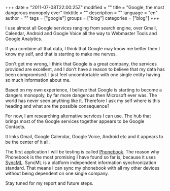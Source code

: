 +++
date = "2011-07-08T22:00:25Z"
modified = ""
title = "Google, the most dangerous monopoly ever"
linktitle = ""
description = ""
language = "en"
author = ""
tags = ["google"]
groups = ["blog"]
categories = ["blog"]
+++


I use almost all Google services ranging from search engine, over Gmail, Calendar, Android and Google Voice all the way to Webmaster Tools and Google Analytics.

If you combine all that data, I think that Google may know me better then I know my self, and that is starting to make me nerves.

Don't get me wrong, I think that Google is a great company, the services provided are excellent, and I don't have a reason to believe that my data has been compromised. I just feel uncomfortable with one single entity having so much information about me.

Based on my own experience, I believe that Google is starting to become a dangers monopoly, by far more dangerous then Microsoft ever was. The world has never seen anything like it. Therefore I ask my self where is this heading and what are the possible consequence?

For now, I am researching alternative services I can use. The hub that brings most of the Google services together appears to be Google Contacts.

It links Gmail, Google Calendar, Google Voice, Android etc and it appears to be the center of it all.

The first application I will be testing is called [Phonebook](http://www.voxmobili.com/products/phonebook20/index.html). The reason why Phonebook is the most promising I have found so far is, because it uses [SyncML](http://en.wikipedia.org/wiki/SyncML). SyncML is a platform independent information synchronization standard. That means I can sync my phonebook with all my other devices without being dependent on one single company.

Stay tuned for my report and future steps.
